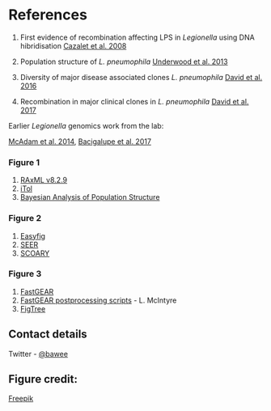 
# References

1. First evidence of recombination affecting LPS in _Legionella_ using DNA hibridisation [Cazalet et al. 2008](https://www.ncbi.nlm.nih.gov/pmc/articles/PMC2259107/)

2. Population structure of _L. pneumophila_ [Underwood et al. 2013](https://bmcmicrobiol.biomedcentral.com/articles/10.1186/1471-2180-13-302)

3. Diversity of major disease associated clones _L. pneumophila_ [David et al. 2016](https://genome.cshlp.org/content/early/2016/09/23/gr.209536.116)
4. Recombination in major clinical clones in _L. pneumophila_ [David et al. 2017](http://journals.plos.org/plosgenetics/article?id=10.1371/journal.pgen.1006855)


Earlier _Legionella_ genomics work from the lab: 

[McAdam et al. 2014](https://genomebiology.biomedcentral.com/articles/10.1186/s13059-014-0504-1),
[Bacigalupe et al. 2017](https://wwwnc.cdc.gov/eid/article/23/5/16-1165_article)



### Figure 1

1. [RAxML v8.2.9](https://sco.h-its.org/exelixis/web/software/raxml/index.html)
2. [iTol](http://itol.embl.de)
3. [Bayesian Analysis of Population Structure](http://www.helsinki.fi/bsg/software/BAPS/)

### Figure 2
1. [Easyfig](mjsull.github.io/Easyfig)
2. [SEER](https://github.com/johnlees/seer)
3. [SCOARY](https://github.com/AdmiralenOla/Scoary)


### Figure 3
1. [FastGEAR](http://dx.doi.org/10.1093/molbev/msx066) 
2. [FastGEAR postprocessing scripts](https://github.com/shimbalama/post_fastGEAR) - L. McIntyre
3. [FigTree](http://tree.bio.ed.ac.uk/software/figtree/)



## Contact details

Twitter - [@bawee](https://twitter.com/bawee)


## Figure credit:

[Freepik](https://www.freepik.com/free-vector/residential-houses-collection-in-isometric-style_2035202.htm)

